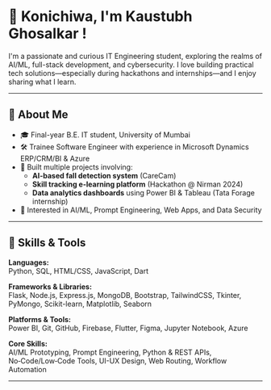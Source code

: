 # 👋 Konichiwa, I'm Kaustubh Ghosalkar !

I'm a passionate and curious IT Engineering student, exploring the realms of AI/ML, full-stack development, and cybersecurity. I love building practical tech solutions—especially during hackathons and internships—and I enjoy sharing what I learn.

---

## 💼 About Me

- 🎓 Final-year B.E. IT student, University of Mumbai  
- 🛠️ Trainee Software Engineer with experience in Microsoft Dynamics ERP/CRM/BI & Azure  
- 🚀 Built multiple projects involving:
  - **AI-based fall detection system** (CareCam)
  - **Skill tracking e-learning platform** (Hackathon @ Nirman 2024)
  - **Data analytics dashboards** using Power BI & Tableau (Tata Forage internship)
- 🎯 Interested in AI/ML, Prompt Engineering, Web Apps, and Data Security

---

## 🧠 Skills & Tools

**Languages:**  
Python, SQL, HTML/CSS, JavaScript, Dart  

**Frameworks & Libraries:**  
Flask, Node.js, Express.js, MongoDB, Bootstrap, TailwindCSS, Tkinter, PyMongo, Scikit-learn, Matplotlib, Seaborn  

**Platforms & Tools:**  
Power BI, Git, GitHub, Firebase, Flutter, Figma, Jupyter Notebook, Azure  

**Core Skills:**  
AI/ML Prototyping, Prompt Engineering, Python & REST APIs, No‑Code/Low‑Code Tools, UI-UX Design, Web Routing, Workflow Automation  

---
